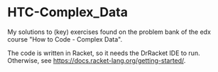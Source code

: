 # HTC-Complex_Data
My solutions to (key) exercises found on the problem bank of the edx course "How to Code - Complex Data". 

The code is written in Racket, so it needs the DrRacket IDE to run. 
Otherwise, see https://docs.racket-lang.org/getting-started/. 
